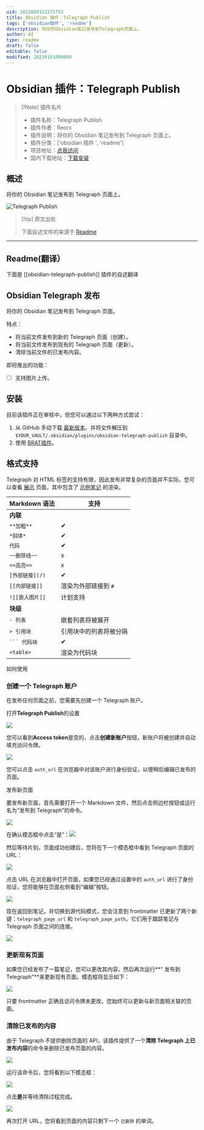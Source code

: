 ```yaml
---
uid: 2023080322275753
title: Obsidian 插件：Telegraph Publish
tags: ['obsidian插件', 'readme']
description: 将你的Obsidian笔记发布到Telegraph页面上。
author: AI
type: readme
draft: false
editable: false
modified: 20230101000000
---
```


# Obsidian 插件：Telegraph Publish

> [!Note] 插件名片
> - 插件名称：Telegraph Publish
> - 插件作者：Reorx
> - 插件说明：将你的 Obsidian 笔记发布到 Telegraph 页面上。
> - 插件分类：['obsidian 插件 ', 'readme']
> - 项目地址：[点我访问](https://github.com/reorx/obsidian-telegraph-publish)
> - 国内下载地址：[下载安装](https://pkmer.cn/products/plugin/pluginMarket/?obsidian-telegraph-publish)

## 概述

将你的 Obsidian 笔记发布到 Telegraph 页面上。

![Telegraph Publish](https://cdn.pkmer.cn/covers/obsidian-telegraph-publish.png!pkmer)

> [!tip] 原文出处
>
>下面自述文件的来源于 [Readme](https://ghproxy.net/https://raw.githubusercontent.com/reorx/obsidian-telegraph-publish/master/README.md)
>

---

## Readme(翻译）

下面是 [[obsidian-telegraph-publish]] 插件的自述翻译

## Obsidian Telegraph 发布

将你的 Obsidian 笔记发布到 Telegraph 页面。

特点：

- 将当前文件发布到新的 Telegraph 页面（创建）。
- 将当前文件发布到现有的 Telegraph 页面（更新）。
- 清除当前文件的已发布内容。

即将推出的功能：

- [ ] 支持图片上传。

## 安装

目前该插件正在审核中，但您可以通过以下两种方式尝试：

1. 从 GitHub 手动下载 [最新版本](https://github.com/reorx/obsidian-telegraph-publish/releases)，并将文件解压到 `$YOUR_VAULT/.obsidian/plugins/obsidian-telegraph-publish` 目录中。
2. 使用 [BRAT插件](https://github.com/TfTHacker/obsidian42-brat)。

## 格式支持

Telegraph 对 HTML 标签的支持有限，因此发布非常复杂的页面并不实际。您可以查看 [展示](https://telegra.ph/2022031122-Test-telegraph-publish-02-03-12) 页面，其中包含了 [示例笔记](./sample_note.md) 的渲染。

|Markdown 语法|支持|
|---|---|
|**内联**| |
|`**加粗**`|✔|
|`*斜体*`|✔|
|`代码`|✔|
|`~~删除线~~`|x|
|`==高亮==`|x|
|`[外部链接](/)`|✔|
|`[[内部链接]]`|渲染为外部链接到 `#`|
|`![[嵌入图片]]`|计划支持|
|**块级**| |
|`- 列表`|嵌套列表将被展开|
|`> 引用块`|引用块中的列表将被分隔|
|<code>\`\`\` 代码块</code>|✔|
|`<table>`|渲染为代码块|

如何使用

### 创建一个 Telegraph 账户

在发布任何页面之前，您需要先创建一个 Telegraph 账户。

打开**Telegraph Publish**的设置

![](images/settings.png)

您可以看到**Access token**是空的，点击**创建新账户**按钮，新账户将被创建并自动填充访问令牌。

![](images/settings-done.png)

您可以点击 `auth_url` 在浏览器中对该账户进行身份验证，以便稍后编辑已发布的页面。

发布新页面

要发布新页面，首先需要打开一个 Markdown 文件，然后点击侧边栏按钮或运行名为“发布到 Telegraph”的命令。

![](images/command-create.png)

在确认模态框中点击“是”：![](images/create-confirm.png)

然后等待片刻，页面成功创建后，您将在下一个模态框中看到 Telegraph 页面的 URL：

![](images/create-success.png)

点击 URL 在浏览器中打开页面，如果您已经通过设置中的 `auth_url` 进行了身份验证，您将能够在页面右侧看到“编辑”按钮。

![](images/telegraph-edit.png)

现在返回到笔记，并切换到源代码模式，您会注意到 frontmatter 已更新了两个新键：`telegraph_page_url` 和 `telegraph_page_path`。它们用于跟踪笔记与 Telegraph 页面之间的连接。

![](images/frontmatter.png)

### 更新现有页面

如果您已经发布了一篇笔记，您可以更改其内容，然后再次运行**" 发布到 Telegraph"**来更新现有页面。模态框将显示如下：

![](images/update-confirm.png)

只要 frontmatter 正确且访问令牌未更改，您始终可以更新与新页面相关联的页面。

### 清除已发布的内容

由于 Telegraph 不提供删除页面的 API，该插件提供了一个**清除 Telegraph 上已发布内容**的命令来删除已发布页面的内容。

![](images/command-clear.png)

运行该命令后，您将看到以下模态框：

![](images/confirm-clear.png)

点击**是**并等待清除过程完成。

![](images/clear-success.png)

再次打开 URL，您将看到页面的内容只剩下一个 `已删除` 的单词。

